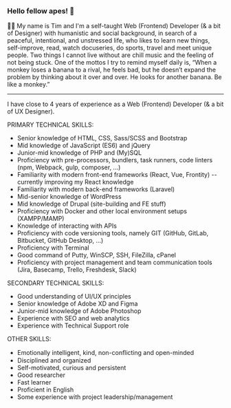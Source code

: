 <!--
**thedude23/thedude23** is a ✨ _special_ ✨ repository because its `README.md` (this file) appears on your GitHub profile.

Here are some ideas to get you started:

- 🔭 I’m currently working on ...
- 🌱 I’m currently learning ...
- 👯 I’m looking to collaborate on ...
- 🤔 I’m looking for help with ...
- 💬 Ask me about ...
- 📫 How to reach me: ...
- 😄 Pronouns: ...
- ⚡ Fun fact: ...
-->

### Hello fellow apes! 👋

🙋‍♂️ My name is Tim and I'm a self-taught Web (Frontend) Developer (& a bit of Designer) with humanistic and social background, in search of a peaceful, intentional, and unstressed life, who likes to learn new things, self-improve, read, watch docuseries, do sports, travel and meet unique people. Two things I cannot live without are chill music and the feeling of not being stuck. One of the mottos I try to remind myself daily is, “When a monkey loses a banana to a rival, he feels bad, but he doesn’t expand the problem by thinking about it over and over. He looks for another banana. Be like a monkey.”

---------------------------------------------------------------------------------------------------------

I have close to 4 years of experience as a Web (Frontend) Developer (& a bit of UX Designer).

PRIMARY TECHNICAL SKILLS:
- Senior knowledge of HTML, CSS, Sass/SCSS and Bootstrap
- Mid knowledge of JavaScript (ES6) and jQuery
- Junior-mid knowledge of PHP and (My)SQL
- Proficiency with pre-processors, bundlers, task runners, code linters (npm, Webpack, gulp, composer, ...)
- Familiarity with modern front-end frameworks (React, Vue, Frontity) -- currently improving my React knowledge
- Familiarity with modern back-end frameworks (Laravel)
- Mid-senior knowledge of WordPress
- Mid knowledge of Drupal (site-building and FE stuff)
- Proficiency with Docker and other local environment setups (XAMPP/MAMP)
- Knowledge of interacting with APIs
- Proficiency with code versioning tools, namely GIT (GitHub, GitLab, Bitbucket, GitHub Desktop, …)
- Proficiency with Terminal
- Good command of Putty, WinSCP, SSH, FileZilla, cPanel
- Proficiency with project management and team communication tools (Jira, Basecamp, Trello, Freshdesk, Slack) 

SECONDARY TECHNICAL SKILLS:
- Good understanding of UI/UX principles
- Senior knowledge of Adobe XD and Figma
- Junior-mid knowledge of Adobe Photoshop
- Experience with SEO and web analytics
- Experience with Technical Support role

OTHER SKILLS:
- Emotionally intelligent, kind, non-conﬂicting and open-minded
- Disciplined and organized
- Self-motivated, curious and persistent
- Good researcher
- Fast learner
- Proficient in English
- Some experience with project leadership/management
